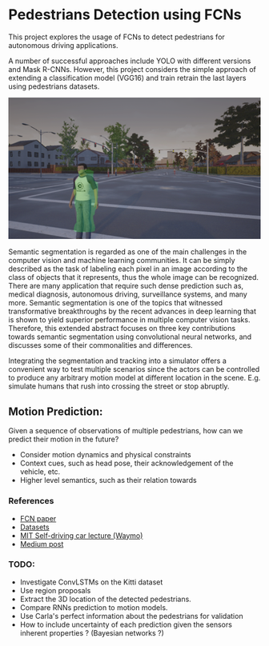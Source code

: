 # Pedestrians Detection using FCNs

This project explores the usage of FCNs to detect pedestrians for autonomous driving applications.

A number of successful approaches include YOLO with different versions and Mask R-CNNs. However, this project considers 
the simple approach of extending a classification model (VGG16) and train retrain the last layers 
using pedestrians datasets.


![Alt text](images/segmentation_sample.png?raw=true "Example of semantic segmentation performed on an image in the Carla environment")

Semantic segmentation is regarded as one of the main challenges in the computer vision and machine learning communities. It can be simply described as the task of labeling each pixel in an image according to the class of objects that it represents, thus the whole image can be recognized. There are many application that require such dense prediction such as, medical diagnosis, autonomous driving, surveillance systems, and many more. Semantic segmentation is one of the topics that witnessed transformative breakthroughs by the recent advances in deep learning that is shown to yield superior performance in multiple computer vision tasks. Therefore, this extended abstract focuses on three key contributions towards semantic segmentation using convolutional neural networks, and discusses some of their commonalities and differences.

Integrating the segmentation and tracking into a simulator offers a convenient way to test multiple scenarios
since the actors can be controlled to produce any arbitrary motion model at different location in the scene.
E.g. simulate humans that rush into crossing the street or stop abruptly.


## Motion Prediction:
Given a sequence of observations of multiple pedestrians, how can we predict their motion in the future?
* Consider motion dynamics and physical constraints
* Context cues, such as head pose, their acknowledgement of the vehicle, etc.
* Higher level semantics, such as their relation towards


### References

* [FCN paper](https://people.eecs.berkeley.edu/~jonlong/long_shelhamer_fcn.pdf)
* [Datasets](http://www.gavrila.net/)
* [MIT Self-driving car lecture (Waymo)](https://www.youtube.com/watch?v=Q0nGo2-y0xY&index=2&list=PLrAXtmErZgOeY0lkVCIVafdGFOTi45amq)
* [Medium post](https://medium.com/nanonets/how-to-do-image-segmentation-using-deep-learning-c673cc5862ef)


### TODO:

* Investigate ConvLSTMs on the Kitti dataset
* Use region proposals
* Extract the 3D location of the detected pedestrians.
* Compare RNNs prediction to motion models.
* Use Carla's perfect information about the pedestrians for validation
* How to include uncertainty of each prediction given the sensors inherent properties ? (Bayesian networks ?)